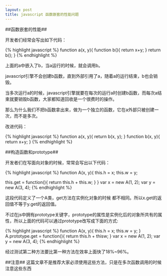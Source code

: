 ```yaml
---
layout: post
title: javascript 函数嵌套的性能问题
---
```


##函数嵌套的性能##

开发者们经常会写出如下代码：

{% highlight javascript %}
function a(x, y){
  function b(){
    return x+y;
  }
  return b();
}
{% endhighlight %}

上面的a中嵌入了b，当a运行的时候，就会调用b。

javascript引擎不会创建b函数，直到外部引用了a，随着a的运行结束，b也会销毁。

当多次运行a的时候，javascript引擎就要在每次的运行a时创建b函数，而每次a结束就要销毁b函数，大家都知道回收是一个很费时的操作。

那么为什么我们不把b函数拿出来，做为一个独立的函数，它在a外部只被创建一次，而不是多次。

改进代码：

{% highlight javascript %}
function a(x, y){
  return b(x, y);
}
function b(x, y){
  return x+y;
}
{% endhighlight %}

##构造函数和prototype##

开发者们在写面向对象的时候，常常会写出以下代码：

{% highlight javascript %}
function A(x, y){
  this.h = x;
  this.w = y;
  
  this.get = function(){
    return this.h + this.w;
  }
}
var x = new A(1, 2);
var y = new A(3, 4);
{% endhighlight %}

这段代码定义了一个A类，get方法在实例化对象的时候 都不相同。所以x.get的返回值不等于y.get的返回值。

不过在js中拥有prototype关键字，prototype的属性是实例化后的对象所共有的属性，所以上面的代码可以通过prototype改写成下面的方式:

{% highlight javascript %}
function A(x, y){
  this.h = x;
  this.w = y;
}
A.prototype.get = function(){
  return this.h + thisw;
}
var x = new A(1, 2);
var y = new A(3, 4);
{% endhighlight %}

经过测试第二种方法要比第一种方法在效率上面快了18%~96%。

##注意##
这篇文章不是推荐大家必须使用这些方法，只是在多次函数调用的时候注意这些东西

